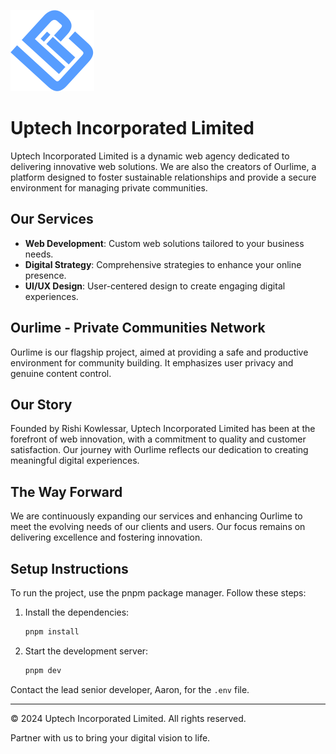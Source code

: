 ![Uptech Logo](assets/uptech-logo.svg) 
# Uptech Incorporated Limited 

Uptech Incorporated Limited is a dynamic web agency dedicated to delivering innovative web solutions. We are also the creators of Ourlime, a platform designed to foster sustainable relationships and provide a secure environment for managing private communities.

## Our Services

- **Web Development**: Custom web solutions tailored to your business needs.
- **Digital Strategy**: Comprehensive strategies to enhance your online presence.
- **UI/UX Design**: User-centered design to create engaging digital experiences.

## Ourlime - Private Communities Network

Ourlime is our flagship project, aimed at providing a safe and productive environment for community building. It emphasizes user privacy and genuine content control.

## Our Story

Founded by Rishi Kowlessar, Uptech Incorporated Limited has been at the forefront of web innovation, with a commitment to quality and customer satisfaction. Our journey with Ourlime reflects our dedication to creating meaningful digital experiences.

## The Way Forward

We are continuously expanding our services and enhancing Ourlime to meet the evolving needs of our clients and users. Our focus remains on delivering excellence and fostering innovation.

## Setup Instructions

To run the project, use the pnpm package manager. Follow these steps:

1. Install the dependencies:
   ```bash
   pnpm install
   ```

2. Start the development server:
   ```bash
   pnpm dev
   ```

Contact the lead senior developer, Aaron, for the `.env` file.

---

© 2024 Uptech Incorporated Limited. All rights reserved.

Partner with us to bring your digital vision to life.
